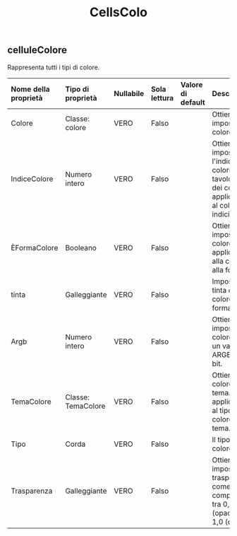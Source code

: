 ﻿---
title: CellsColo
second_title: Aspose.Cells Cloud Documen
type: docs
url: /it/specification/model/cellscolor/
description: "Aspose.Cells Specifica del modello cloud: CellsColor. Gestisci facilmente Excel e altri fogli di calcolo con funzionalità come apertura, generazione, modifica, divisione, unione, confronto e conversione"
kwords: Excel, Office, Foglio di calcolo, Cloud REST API, CellsColor
weight: 50
---
## **celluleColore**

 Rappresenta tutti i tipi di colore.

| Nome della proprietà| Tipo di proprietà| Nullabile| Sola lettura| Valore di default| Descrizione|
|:- |:- |:- |:- |:- |:- |
| Colore| Classe: colore| VERO| Falso|| Ottiene e imposta il colore RGB.|
| IndiceColore| Numero intero| VERO| Falso|| Ottiene e imposta l'indice dei colori nella tavolozza dei colori. Si applica solo al colore indicizzato.|
| ÈFormaColore| Booleano| VERO| Falso|| Ottiene e imposta il colore da applicare alla cella o alla forma.|
| tinta| Galleggiante| VERO| Falso|| Imposta la tinta del colore della forma|
| Argb| Numero intero| VERO| Falso|| Ottiene e imposta il colore da un valore ARGB a 32 bit.|
| TemaColore| Classe: TemaColore| VERO| Falso|| Ottiene il colore del tema. Si applica solo al tipo di colore del tema.|
| Tipo| Corda| VERO| Falso|| Il tipo di colore.|
| Trasparenza| Galleggiante| VERO| Falso|| Ottiene e imposta la trasparenza come valore compreso tra 0,0 (opaco) e 1,0 (chiaro).|

